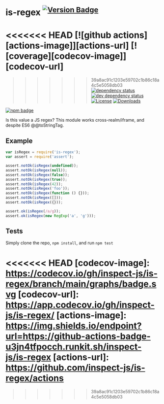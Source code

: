# is-regex <sup>[![Version Badge][2]][1]</sup>

<<<<<<< HEAD
[![github actions][actions-image]][actions-url]
[![coverage][codecov-image]][codecov-url]
=======
>>>>>>> 39a8ac91c1203e59702c1b86c18a4c5e5058db03
[![dependency status][5]][6]
[![dev dependency status][7]][8]
[![License][license-image]][license-url]
[![Downloads][downloads-image]][downloads-url]

[![npm badge][11]][1]

Is this value a JS regex?
This module works cross-realm/iframe, and despite ES6 @@toStringTag.

## Example

```js
var isRegex = require('is-regex');
var assert = require('assert');

assert.notOk(isRegex(undefined));
assert.notOk(isRegex(null));
assert.notOk(isRegex(false));
assert.notOk(isRegex(true));
assert.notOk(isRegex(42));
assert.notOk(isRegex('foo'));
assert.notOk(isRegex(function () {}));
assert.notOk(isRegex([]));
assert.notOk(isRegex({}));

assert.ok(isRegex(/a/g));
assert.ok(isRegex(new RegExp('a', 'g')));
```

## Tests
Simply clone the repo, `npm install`, and run `npm test`

[1]: https://npmjs.org/package/is-regex
[2]: https://versionbadg.es/inspect-js/is-regex.svg
[5]: https://david-dm.org/inspect-js/is-regex.svg
[6]: https://david-dm.org/inspect-js/is-regex
[7]: https://david-dm.org/inspect-js/is-regex/dev-status.svg
[8]: https://david-dm.org/inspect-js/is-regex#info=devDependencies
[11]: https://nodei.co/npm/is-regex.png?downloads=true&stars=true
[license-image]: https://img.shields.io/npm/l/is-regex.svg
[license-url]: LICENSE
[downloads-image]: https://img.shields.io/npm/dm/is-regex.svg
[downloads-url]: https://npm-stat.com/charts.html?package=is-regex
<<<<<<< HEAD
[codecov-image]: https://codecov.io/gh/inspect-js/is-regex/branch/main/graphs/badge.svg
[codecov-url]: https://app.codecov.io/gh/inspect-js/is-regex/
[actions-image]: https://img.shields.io/endpoint?url=https://github-actions-badge-u3jn4tfpocch.runkit.sh/inspect-js/is-regex
[actions-url]: https://github.com/inspect-js/is-regex/actions
=======

>>>>>>> 39a8ac91c1203e59702c1b86c18a4c5e5058db03
